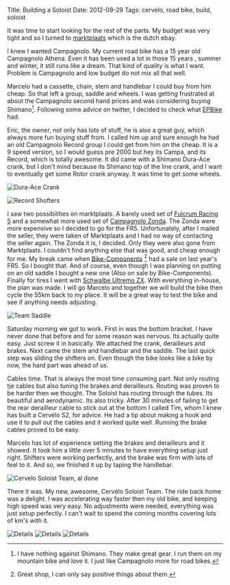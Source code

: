 Title: Building a Soloist
Date: 2012-09-29
Tags: cervelo, road bike, build, soloist

It was time to start looking for the rest of the parts. My budget was very tight and so I turned to [marktplaats](marktplaats.nl) which is the dutch ebay.

I knew I wanted Campagnolo. My current road bike has a 15 year old Campagnolo Athena. Even it has been used a lot in those 15 years , summer and winter, it still runs like a dream. That kind of quality is what I want. Problem is Campagnolo and low budget do not mix all that well.

Marcelo had a cassette, chain, stem and handlebar I could buy from him cheap. So that left a group, saddle and wheels. I was getting frustrated at about the Campagnolo second hand prices and was considering buying Shimano[^shim]. Following some advice on twitter, I decided to check what  [EPBike](epbike.com) had.

Eric, the owner, not only has lots of stuff, he is also a great guy, which always more fun buying stuff from. I called him up and sure enough he had an old Campagnolo Record group I could get from him on the cheap. It is a 9 speed version, so I would guess pre 2000 but hey its Campa, and its Record, which is totally awesome. It did came with a Shimano Dura-Ace crank, but I don't mind because its Shimano top of the line crank, and I want to eventually get some Rotor crank anyway. It was time to get some wheels.

![Dura-Ace Crank](/blog/images/201209-crank.jpg)

![Record Shofters](/blog/images/201209-shifters.jpg)

I saw two possibilities on marktplaats. A barely used set of [Fulcrum Racing 5](http://www.fulcrumwheels.com/en/collection/road/alu/products/racing-5) and a somewhat more used set of [Campagnolo Zonda](http://www.campagnolo.com/jsp/en/wheelsdetail/item_Zondacop_catid_10.jsp). The Zonda were more expensive so I decided to go for the FR5. Unfortunately, after I mailed the seller, they were taken of Marktplaats and I had no way of contacting the seller again. The Zonda it is, I decided. Only they were also gone from Marktplaats. I couldn't find anything else that was good, and cheap enough for me. My break came when [Bike-Components](bike-components.de) [^bc] had a sale on last year's FR5. So I bought that. And of course, even though I was planning on putting on an old saddle I bought a new one (Also on sale by Bike-Components). Finally for tires I went with [Schwalbe Ultremo ZX](http://www.schwalbe.com/gbl/en/produkte/race/produkt/index.php5?flash=0&ID_Produktgruppe=46&ID_Produkt=245&ID_Land=38&ID_Sprache=2&ID_Einsatzbereich=11&tn_mainPoint=Produkte&tn_subPoint=Race). With everything in-house, the plan was made. I will go Marcelo and together we will build the bike then cycle the 55km back to my place. It will be a great way to test the bike and see if anything needs adjusting.

![Team Saddle](/blog/images/201209-saddle.jpg)

Saturday morning we got to work. First in was the bottom bracket. I have never done that before and for some reason was nervous. Its actually quite easy. Just screw it in basically. We attached the crank, derailleurs and brakes. Next came the stem and handlebar and the saddle. The last quick step was sliding the shifters on. Even though the bike looks like a bike by now, the hard part was ahead of us.

Cables time. That is always the most time consuming part. Not only routing tje cables but also tuning the brakes and derailleurs. Routing was proven to be harder then we thought. The Soloist has routing through the tubes. Its beautiful and aerodynamic. Its also tricky. After 30 minutes of failing to get the rear derailleur cable to stick out at the bottom I called Tim, whom I knew has built a Cervélo S2, for advice. He had a tip about making a hook and use it to pull out the cables and it worked quite well. Running the brake cables proved  to be easy.

 Marcelo has lot of experience setting the brakes and derailleurs and it showed. It took him a little over 5 minutes to have everything setup just right. Shifters were working perfectly, and the brake was firm with lots of feel to it. And so, we finished it up by taping the handlebar.

![Cervelo Soloist Team, al done](/blog/images/201209-soloist-done.jpg)

 There it was. My new, awesome, Cervélo Soloist Team. The ride back home was a delight. I was accelerating way faster then my old bike, and keeping high speed was very easy. No adjustments were needed, everything was just setup perfectly. I can't wait to spend the coming months covering lots of km's with it.

![Details](/blog/images/201209-donedetail1.jpg)
![Details](/blog/images/201209-donedetail2.jpg)
![Details](/blog/images/201209-donedetail3.jpg)

[^shim]: I have nothing against Shimano. They make great gear. I run them on my mountain bike and love it. I just like Campagnolo more for road bikes.

[^bc]: Great shop, I can only say positive things about them.
